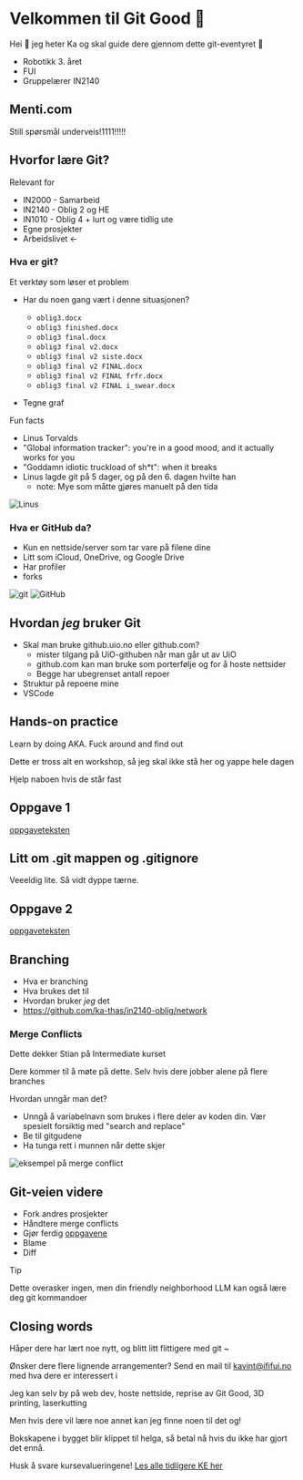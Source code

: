 <!-- Flytt ut av secrets etter opplegget -->
# Velkommen til Git Good 🌱

Hei 👋 jeg heter Ka og skal guide dere gjennom dette git-eventyret 📜

- Robotikk 3. året
- FUI
- Gruppelærer IN2140

## Menti.com

Still spørsmål underveis!1111!!!!!

## Hvorfor lære Git?

Relevant for

- IN2000 - Samarbeid
- IN2140 - Oblig 2 og HE
- IN1010 - Oblig 4 + lurt og være tidlig ute
- Egne prosjekter
- Arbeidslivet ←

### Hva er git?

Et verktøy som løser et problem

- Har du noen gang vært i denne situasjonen?
  - `oblig3.docx`
  - `oblig3 finished.docx`
  - `oblig3 final.docx`
  - `oblig3 final v2.docx`
  - `oblig3 final v2 siste.docx`
  - `oblig3 final v2 FINAL.docx`
  - `oblig3 final v2 FINAL frfr.docx`
  - `oblig3 final v2 FINAL i_swear.docx`

- Tegne graf

Fun facts

- Linus Torvalds
- "Global information tracker": you're in a good mood, and it actually works for you
- "Goddamn idiotic truckload of sh*t": when it breaks
- Linus lagde git på 5 dager, og på den 6. dagen hvilte han
  - note: Mye som måtte gjøres manuelt på den tida

![Linus](assets/Linus.png)

### Hva er GitHub da?

- Kun en nettside/server som tar vare på filene dine
- Litt som iCloud, OneDrive, og Google Drive
- Har profiler
- forks

![git](assets/Git_icon.png)
![GitHub](assets/github-mark-white.png)

## Hvordan *jeg* bruker Git

- Skal man bruke github.uio.no eller github.com?
  - mister tilgang på UiO-githuben når man går ut av UiO
  - github.com kan man bruke som porterfølje og for å hoste nettsider
  - Begge har ubegrenset antall repoer
- Struktur på repoene mine
- VSCode

## Hands-on practice

Learn by doing AKA. Fuck around and find out

Dette er tross alt en workshop, så jeg skal ikke stå her og yappe hele dagen

Hjelp naboen hvis de står fast

## Oppgave 1

[oppgaveteksten](./oppgaver.md/#level-1)

## Litt om .git mappen og .gitignore

Veeeldig lite. Så vidt dyppe tærne.

## Oppgave 2

[oppgaveteksten](./oppgaver.md/#level-2)

## Branching

- Hva er branching
- Hva brukes det til
- Hvordan bruker *jeg* det
- <https://github.com/ka-thas/in2140-oblig/network>

### Merge Conflicts

Dette dekker Stian på Intermediate kurset

Dere kommer til å møte på dette. Selv hvis dere jobber alene på flere branches

Hvordan unngår man det?

- Unngå å variabelnavn som brukes i flere deler av koden din. Vær spesielt forsiktig med "search and replace"
- Be til gitgudene
- Ha tunga rett i munnen når dette skjer

![eksempel på merge conflict](assets/image2.png)

## Git-veien videre

- Fork andres prosjekter
- Håndtere merge conflicts
- Gjør ferdig [oppgavene](oppgaver.md)
- Blame
- Diff

> [!TIP]
> Dette overasker ingen, men din friendly neighborhood LLM kan også lære deg git kommandoer

## Closing words

Håper dere har lært noe nytt, og blitt litt flittigere med git ~

Ønsker dere flere lignende arrangementer? Send en mail til <kavint@ififui.no> med hva dere er interessert i

Jeg kan selv by på web dev, hoste nettside, reprise av Git Good, 3D printing, laserkutting

Men hvis dere vil lære noe annet kan jeg finne noen til det og!

Bokskapene i bygget blir klippet til helga, så betal nå hvis du ikke har gjort det ennå.

Husk å svare kursevalueringene! [Les alle tidligere KE her](https://www.mn.uio.no/ifi/livet-rundt-studiene/organisasjoner/fui/kursevaluering/)
